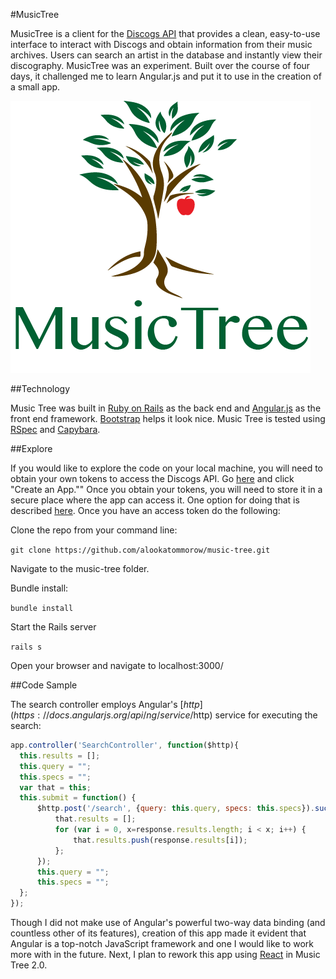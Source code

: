 #MusicTree

MusicTree is a client for the [Discogs API](https://www.discogs.com/developers/) that provides a clean, easy-to-use interface to interact with Discogs and obtain information from their music archives.  Users can search an artist in the database and instantly view their discography.  MusicTree was an experiment.  Built over the course of four days, it challenged me to learn Angular.js and put it to use in the creation of a small app.

![Screenshot](https://github.com/alookatommorow/music-tree/blob/master/public/musictree.png)

##Technology

Music Tree was built in [Ruby on Rails](rubyonrails.org) as the back end and [Angular.js](https://angularjs.org/) as the front end framework.  [Bootstrap](http://getbootstrap.com/) helps it look nice.  Music Tree is tested using [RSpec](http://rspec.info/) and [Capybara](https://github.com/jnicklas/capybara).

##Explore

If you would like to explore the code on your local machine, you will need to obtain your own tokens to access the Discogs API.  Go [here](http://www.discogs.com/developers/) and click "Create an App."" Once you obtain your tokens, you will need to store it in a secure place where the app can access it. One option for doing that is described [here](https://github.com/bkeepers/dotenv).  Once you have an access token do the following:

Clone the repo from your command line:

`git clone https://github.com/alookatommorow/music-tree.git`

Navigate to the music-tree folder.

Bundle install:

`bundle install`

Start the Rails server

`rails s`

Open your browser and navigate to localhost:3000/

##Code Sample

The search controller employs Angular's [$http](https://docs.angularjs.org/api/ng/service/$http) service for executing the search:

```javascript
app.controller('SearchController', function($http){
  this.results = [];
  this.query = "";
  this.specs = "";
  var that = this;
  this.submit = function() {
      $http.post('/search', {query: this.query, specs: this.specs}).success(function(response) {
          that.results = [];
          for (var i = 0, x=response.results.length; i < x; i++) {
              that.results.push(response.results[i]);
          };
      });
      this.query = "";
      this.specs = "";
  };
});
```

Though I did not make use of Angular's powerful two-way data binding (and countless other of its features), creation of this app made it evident that Angular is a top-notch JavaScript framework and one I would like to work more with in the future.  Next, I plan to rework this app using [React](https://facebook.github.io/react/) in Music Tree 2.0.
